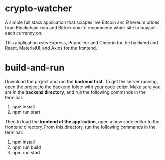
# crypto-watcher

A simple full stack application that scrapes live Bitcoin and Ethereum prices from Blockchain.com and Bittrex.com to recommend which site to buy/sell each currency on.  

This application uses Express, Puppeteer and Cheerio for the backend and React, MaterialUI, and Axios for the frontend.

# build-and-run

Download the project and run the **backend first**. To get the server running, open the project to the backend folder with your code editor. Make sure you are in the **backend directory**, and run the following commands in the terminal:

1. npm install
2. npm run start

Then to load the **frontend of the application**, open a new code editor to the frontend directory. From this directory, run the following commands in the terminal:

1. npm install
2. npm run build
3. npm run start


